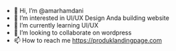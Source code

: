 - 👋 Hi, I’m @amarhamdani
- 👀 I’m interested in UI/UX Design Anda building website
- 🌱 I’m currently learning UI/UX
- 💞️ I’m looking to collaborate on wordpress
- 📫 How to reach me https://produklandingpage.com

<!---
amarhamdani/amarhamdani is a ✨ special ✨ repository because its `README.md` (this file) appears on your GitHub profile.
You can click the Preview link to take a look at your changes.
--->
